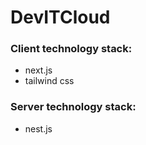 # DevITCloud

### Client technology stack:

- next.js
- tailwind css

### Server technology stack:

- nest.js
